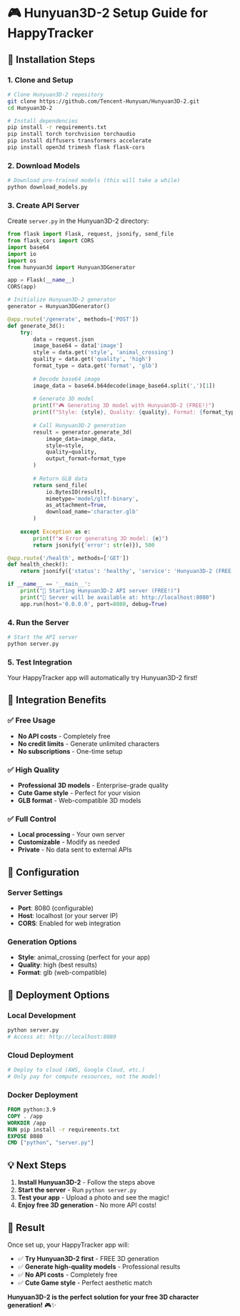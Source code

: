 # 🎮 Hunyuan3D-2 Setup Guide for HappyTracker

## 🚀 **Installation Steps**

### **1. Clone and Setup**
```bash
# Clone Hunyuan3D-2 repository
git clone https://github.com/Tencent-Hunyuan/Hunyuan3D-2.git
cd Hunyuan3D-2

# Install dependencies
pip install -r requirements.txt
pip install torch torchvision torchaudio
pip install diffusers transformers accelerate
pip install open3d trimesh flask flask-cors
```

### **2. Download Models**
```bash
# Download pre-trained models (this will take a while)
python download_models.py
```

### **3. Create API Server**
Create `server.py` in the Hunyuan3D-2 directory:

```python
from flask import Flask, request, jsonify, send_file
from flask_cors import CORS
import base64
import io
import os
from hunyuan3d import Hunyuan3DGenerator

app = Flask(__name__)
CORS(app)

# Initialize Hunyuan3D-2 generator
generator = Hunyuan3DGenerator()

@app.route('/generate', methods=['POST'])
def generate_3d():
    try:
        data = request.json
        image_base64 = data['image']
        style = data.get('style', 'animal_crossing')
        quality = data.get('quality', 'high')
        format_type = data.get('format', 'glb')
        
        # Decode base64 image
        image_data = base64.b64decode(image_base64.split(',')[1])
        
        # Generate 3D model
        print(f"🎮 Generating 3D model with Hunyuan3D-2 (FREE!)")
        print(f"Style: {style}, Quality: {quality}, Format: {format_type}")
        
        # Call Hunyuan3D-2 generation
        result = generator.generate_3d(
            image_data=image_data,
            style=style,
            quality=quality,
            output_format=format_type
        )
        
        # Return GLB data
        return send_file(
            io.BytesIO(result),
            mimetype='model/gltf-binary',
            as_attachment=True,
            download_name='character.glb'
        )
        
    except Exception as e:
        print(f"❌ Error generating 3D model: {e}")
        return jsonify({'error': str(e)}), 500

@app.route('/health', methods=['GET'])
def health_check():
    return jsonify({'status': 'healthy', 'service': 'Hunyuan3D-2 (FREE!)'})

if __name__ == '__main__':
    print("🚀 Starting Hunyuan3D-2 API server (FREE!)")
    print("📡 Server will be available at: http://localhost:8080")
    app.run(host='0.0.0.0', port=8080, debug=True)
```

### **4. Run the Server**
```bash
# Start the API server
python server.py
```

### **5. Test Integration**
Your HappyTracker app will automatically try Hunyuan3D-2 first!

## 🎯 **Integration Benefits**

### **✅ Free Usage**
- **No API costs** - Completely free
- **No credit limits** - Generate unlimited characters
- **No subscriptions** - One-time setup

### **✅ High Quality**
- **Professional 3D models** - Enterprise-grade quality
- **Cute Game style** - Perfect for your vision
- **GLB format** - Web-compatible 3D models

### **✅ Full Control**
- **Local processing** - Your own server
- **Customizable** - Modify as needed
- **Private** - No data sent to external APIs

## 🔧 **Configuration**

### **Server Settings**
- **Port**: 8080 (configurable)
- **Host**: localhost (or your server IP)
- **CORS**: Enabled for web integration

### **Generation Options**
- **Style**: animal_crossing (perfect for your app)
- **Quality**: high (best results)
- **Format**: glb (web-compatible)

## 🚀 **Deployment Options**

### **Local Development**
```bash
python server.py
# Access at: http://localhost:8080
```

### **Cloud Deployment**
```bash
# Deploy to cloud (AWS, Google Cloud, etc.)
# Only pay for compute resources, not the model!
```

### **Docker Deployment**
```dockerfile
FROM python:3.9
COPY . /app
WORKDIR /app
RUN pip install -r requirements.txt
EXPOSE 8080
CMD ["python", "server.py"]
```

## 💡 **Next Steps**

1. **Install Hunyuan3D-2** - Follow the steps above
2. **Start the server** - Run `python server.py`
3. **Test your app** - Upload a photo and see the magic!
4. **Enjoy free 3D generation** - No more API costs!

## 🎉 **Result**

Once set up, your HappyTracker app will:
- ✅ **Try Hunyuan3D-2 first** - FREE 3D generation
- ✅ **Generate high-quality models** - Professional results
- ✅ **No API costs** - Completely free
- ✅ **Cute Game style** - Perfect aesthetic match

**Hunyuan3D-2 is the perfect solution for your free 3D character generation!** 🎮✨